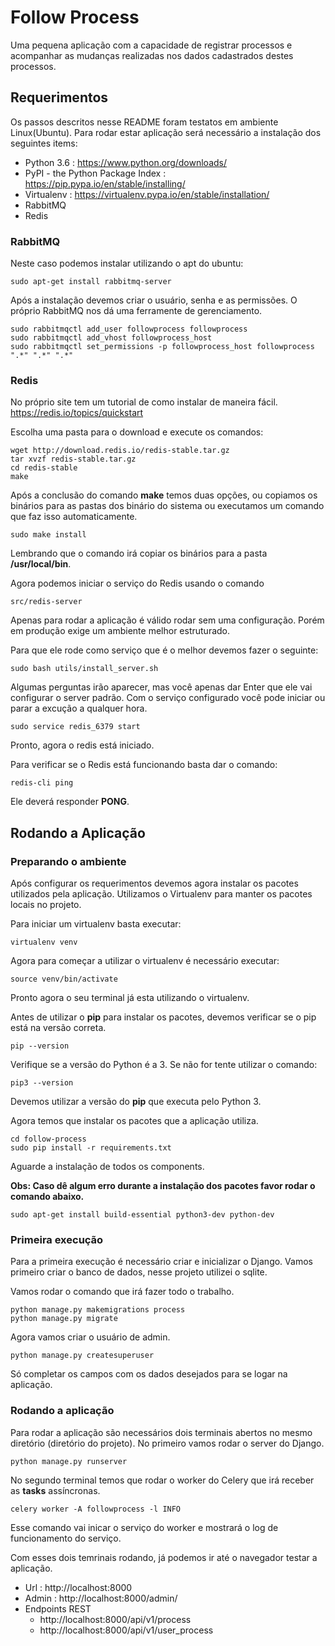 # Follow Process

Uma pequena aplicação com a capacidade de registrar processos e acompanhar as mudanças realizadas nos dados cadastrados destes processos.

## Requerimentos

Os passos descritos nesse README foram testatos em ambiente Linux(Ubuntu).
Para rodar estar aplicação será necessário a instalação dos seguintes items:

- Python 3.6 : https://www.python.org/downloads/
- PyPI - the Python Package Index : https://pip.pypa.io/en/stable/installing/
- Virtualenv : https://virtualenv.pypa.io/en/stable/installation/
- RabbitMQ
- Redis

### RabbitMQ

Neste caso podemos instalar utilizando o apt do ubuntu:
```
sudo apt-get install rabbitmq-server
```

Após a instalação devemos criar o usuário, senha e as permissões.
O próprio RabbitMQ nos dá uma ferramente de gerenciamento.
```
sudo rabbitmqctl add_user followprocess followprocess
sudo rabbitmqctl add_vhost followprocess_host
sudo rabbitmqctl set_permissions -p followprocess_host followprocess ".*" ".*" ".*"
```

### Redis

No próprio site tem um tutorial de como instalar de maneira fácil.
https://redis.io/topics/quickstart

Escolha uma pasta para o download e execute os comandos:
```
wget http://download.redis.io/redis-stable.tar.gz
tar xvzf redis-stable.tar.gz
cd redis-stable
make
```

Após a conclusão do comando **make** temos duas opções, ou copiamos os binários para as pastas dos binário do sistema ou executamos um comando que faz isso automaticamente.
```
sudo make install
```

Lembrando que o comando irá copiar os binários para a pasta **/usr/local/bin**.

Agora podemos iniciar o serviço do Redis usando o comando
```
src/redis-server
```
Apenas para rodar a aplicação é válido rodar sem uma configuração. Porém em produção exige um ambiente melhor estruturado.

Para que ele rode como serviço que é o melhor devemos fazer o seguinte:
```
sudo bash utils/install_server.sh
```
Algumas perguntas irão aparecer, mas você apenas dar Enter que ele vai configurar o server padrão.
Com o serviço configurado você pode iniciar ou parar a excução a qualquer hora.
```
sudo service redis_6379 start
```
Pronto, agora o redis está iniciado.

Para verificar se o Redis está funcionando basta dar o comando:
```
redis-cli ping
```
Ele deverá responder **PONG**.

## Rodando a Aplicação

### Preparando o ambiente

Após configurar os requerimentos devemos agora instalar os pacotes utilizados pela aplicação.
Utilizamos o Virtualenv para manter os pacotes locais no projeto.

Para iniciar um virtualenv basta executar:
```
virtualenv venv
```

Agora para começar a utilizar o virtualenv é necessário executar:
```
source venv/bin/activate
```
Pronto agora o seu terminal já esta utilizando o virtualenv.

Antes de utilizar o **pip** para instalar os pacotes, devemos verificar se o pip está na versão correta.
```
pip --version
```
Verifique se a versão do Python é a 3. Se não for tente utilizar o comando:
```
pip3 --version
```
Devemos utilizar a versão do **pip** que executa pelo Python 3.

Agora temos que instalar os pacotes que a aplicação utiliza.
```
cd follow-process
sudo pip install -r requirements.txt
```
Aguarde a instalação de todos os components.

**Obs: Caso dê algum erro durante a instalação dos pacotes favor rodar o comando abaixo.** 
```
sudo apt-get install build-essential python3-dev python-dev
```

### Primeira execução

Para a primeira execução é necessário criar e inicializar o Django.
Vamos primeiro criar o banco de dados, nesse projeto utilizei o sqlite.

Vamos rodar o comando que irá fazer todo o trabalho.
```
python manage.py makemigrations process
python manage.py migrate
```

Agora vamos criar o usuário de admin.
```
python manage.py createsuperuser
```
Só completar os campos com os dados desejados para se logar na aplicação.

### Rodando a aplicação

Para rodar a aplicação são necessários dois terminais abertos no mesmo diretório (diretório do projeto).
No primeiro vamos rodar o server do Django.
```
python manage.py runserver
```

No segundo terminal temos que rodar o worker do Celery que irá receber as **tasks** assíncronas.
```
celery worker -A followprocess -l INFO
```
Esse comando vai inicar o serviço do worker e mostrará o log de funcionamento do serviço.

Com esses dois temrinais rodando, já podemos ir até o navegador testar a aplicação.

- Url   : http://localhost:8000
- Admin : http://localhost:8000/admin/
- Endpoints REST
  - http://localhost:8000/api/v1/process
  - http://localhost:8000/api/v1/user_process
